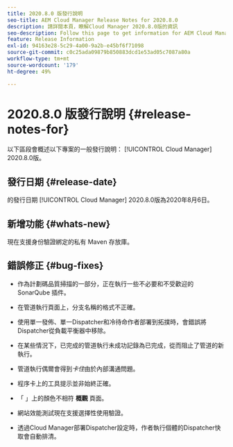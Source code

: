 ```yaml
---
title: 2020.8.0 版發行說明
seo-title: AEM Cloud Manager Release Notes for 2020.8.0
description: 請詳閱本頁，瞭解Cloud Manager 2020.8.0版的資訊
seo-description: Follow this page to get information for AEM Cloud Manager Release 2020.8.0
feature: Release Information
exl-id: 94163e28-5c29-4a00-9a2b-e45bf6f71098
source-git-commit: c0c25ada09879b850883dcd1e53ad05c7087a80a
workflow-type: tm+mt
source-wordcount: '179'
ht-degree: 49%

---
```


# 2020.8.0 版發行說明 {#release-notes-for}

以下區段會概述以下專案的一般發行說明： [!UICONTROL Cloud Manager] 2020.8.0版。

## 發行日期 {#release-date}

的發行日期 [!UICONTROL Cloud Manager] 2020.8.0版為2020年8月6日。

## 新增功能 {#whats-new}

現在支援身份驗證綁定的私有 Maven 存放庫。

## 錯誤修正 {#bug-fixes}

* 作為計劃碼品質掃描的一部分，正在執行一些不必要和不受歡迎的 SonarQube 插件。

* 在管道執行頁面上，分支名稱的格式不正確。

* 使用單一發佈、單一Dispatcher和冷待命作者部署到拓撲時，會錯誤將Dispatcher從負載平衡器中移除。

* 在某些情況下，已完成的管道執行未成功記錄為已完成，從而阻止了管道的新執行。

* 管道執行偶爾會得到&#x200B;*卡住*&#x200B;由於內部溝通問題。

* 程序卡上的工具提示並非始終正確。

* 「 」上的顏色不相符 **概觀** 頁面。

* 網站效能測試現在支援選擇性使用驗證。

* 透過Cloud Manager部署Dispatcher設定時，作者執行個體的Dispatcher快取會自動排清。
